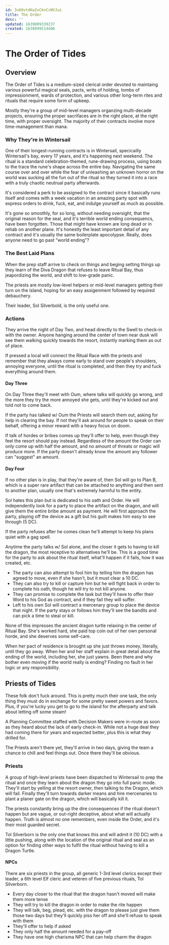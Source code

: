 ```yaml
---
id: 3u68vtdKw2xCknCsNVJui
title: The Order
desc: ''
updated: 1639009339237
created: 1638999514406
---
```


# The Order of Tides

## Overview

The Order of Tides is a medium-sized clerical order devoted to maintaing various powerful magical seals, pacts, writs of holding, tombs of impressionment, wards of protection, and various other long-term rites and rituals that require some form of upkeep.

Mostly they're a group of mid-level managers organzing multi-decade projects, ensuring the proper sacrifaces are in the right place, at the right time, with proper oversight. The majority of their contracts involve more time-management than mana.

### Why They're in Wintersail

One of their longest-running contracts is in Wintersail, specicailly Wintersail's bay, every 17 years, and it's happening next weekend. The ritual is a standard celebration-themed, rune-drawing process, using boats to the trace the rune's shape across the entire bay. Navigating the same course over and over while the fear of unleashing an unknown horror on the world was sucking all the fun out of the ritual so they turned it into a race with a truly chaotic neutrual party afterwards.

It's considered a perk to be assigned to the contract since it basically runs itself and comes with a week vacation in an amazing party spot with express orders to drink, fuck, eat, and indulge yourself as much as possible.

It's gone so smoothly, for so long, without needing oversight, that the original reason for the seal, and it's terrible world ending consequencs, have been forgotten. Those that might have known are long dead or in rehab on another plane. It's honestly the least important detail of any contract and it's usually the same boilerplate apocolypse. Really, does anyone need to go past "world ending"?

### The Best Laid Plans

When the prep staff arrive to check on things and beging setting things up they learn of the Diva Dragon that refuses to leave Ritual Bay, thus jeapordizing the world, and shift to low-grade panic.

The priests are mostly low-level helpers or mid-level managers getting their turn on the island, hoping for an easy assigenment followed by required debauchery.

Their leader, Sol Silverbold, is the only useful one.

### Actions

They arrive the night of Day Two, and head directly to the Swell to check-in with the owner. Anyone hanging around the center of town near dusk will see them walking quickly towards the resort, instantly marking them as out of place.

If pressed a local will connect the Ritual Race with the priests and remember that they always come early to stand over people's shoulders, annoying everyone, until the ritual is completed, and then they try and fuck everything around them.

#### Day Three

On Day Three they'll meet with Oum, where talks will quickly go wrong, and the more they try the more annoyed she gets, until they're kicked out and told not to come back.

If the party has talked w/ Oum the Priests will search them out, asking for help in clearing the bay. If not they'll ask around for people to speak on their behalf, offering a minor reward with a heavy focus on doom.

If talk of hordes or bribes comes up they'll offer to help, even though they feel the resort should pay instead. Regardless of the amount the Order can only come up with half the amount, and no amount of threats or magic will produce more. If the party doesn't already know the amount any follower can "suggest" an amount.

#### Day Four

If no other plan is in play, that they're aware of, then Sol will go to Plan B, which is a super rare artifact that can be attached to anything and then sent to another plan, usually one that's extremely harmful to the entity.

Sol hates this plan but is dedicated to his oath and Order. He will independently look for a party to place the artifact on the dragon, and will give them the entire bribe amount as payment. He will first approach the party, playing off the device as a gift but his guilt makes him easy to see through (5 DC).

If the party refuses after he comes clean he'll attempt to keep his plans quiet with a gag spell.

Anytime the party talks w/ Sol alone, and the closer it gets to having to kill the dragon, the most receptive to alternatives he'll be. This is a good time for the party to ask about the ritual itself, what'll happen if it fails, how it was created, etc.

- The party can also attempt to fool him by telling him the dragon has agreed to move, even if she hasn't, but it must clear a 10 DC.
- They can also try to kill or capture him but he will fight back in order to complete his oath, though he will try to not kill anyone.
- They can promise to complete the task but they'll have to offer their Word to his God as contract, and if they fail they will suffer.
- Left to his own Sol will contract a mercenary group to place the device that night. If the party stays or follows him they'll see the bandits and can pick a time to steal or kill.







None of this impresses the ancient dragon turtle relaxing in the center of Ritual Bay. She's worked hard, she paid top coin out of her own personal horde, and she deserves some self-care.

When her pact of residence is brought up she just throws money, literally, until they go away. When her and her staff explain in great detail about the ending of the world, including her, she just yawns. Been there and why bother even moving if the world really is ending? Finding no fault in her logic or any responsibility.



## Priests of Tides

These folk don't fuck around. This is pretty much their one task, the only thing they must do in exchange for some pretty sweet powers and favors. Plus, if you're lucky you get to go to the island for the afterparty and talk about letting off some steam!

A Planning Committee staffed with Decision Makers were in-route as soon as they heard about the lack of early check-in. While not a huge deal they had coming there for years and expected better, plus this is what they drilled for.

The Priests aren't there yet, they'll arrive in two days, giving the team a chance to chill and feel things out. Once there they'll be obvious.

### Priests

A group of high-level priests have been dispatched to Wintersail to prep the ritual and once they learn about the dragon they go into full panic mode. They'll start by yelling at the resort owner, then talking to the Dragon, which will fail. Finally they'll turn towards darker means and hire mercenaries to plant a planer gate on the dragon, which will basically kill it.

The priests constantly bring up the dire consequences if the ritual doesn't happen but are vague, or out-right deceptive, about what will actually happen. Truth is almost no one remembers, even inside the Order, and it's their most guarded secret. 

Tol Silverborn is the only one that knows this and will admit it (10 DC) with a little pushing, along with the location of the original ritual and seal as an option for finding other ways to fulfil the ritual without having to kill a Dragon Turtle.

#### NPCs

There are six priests in the group, all generic 1-3rd level clerics except their leader, a 6th level Elf cleric and veteren of five previous rituals, Tol Silverborn. 


- Every day closer to the ritual that the dragon hasn't moved will make them more tense
- They will try to kill the dragon in order to make the rite happen
- They will talk, beg, plead, etc. with the dragon to please just give them those two days but they'll quickly piss her off and she'll refuse to speak with them
- They'll offer to help if asked
- They only half the amount needed for a pay-off
- They have one high charisma NPC that can help charm the dragon

